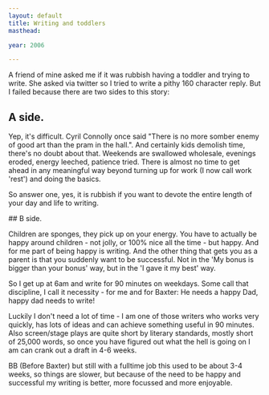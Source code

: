 ```yaml
---
layout: default
title: Writing and toddlers
masthead:  

year: 2006

---
```


A friend of mine asked me if it was rubbish having a toddler and trying to write. She asked via twitter so I tried to write a pithy 160 character reply. But I failed because there are two sides to this story:

## A side.

<p>Yep, it's difficult. Cyril Connolly once said "There is no more somber enemy of good art than the pram in the hall.". And certainly kids demolish time, there's no doubt about that. Weekends are swallowed wholesale, evenings eroded, energy leeched, patience tried. There is almost no time to get ahead in any meaningful way beyond turning up for work (I now call work 'rest') and doing the basics.</p>
<p>So answer one, yes, it is rubbish if you want to devote the entire length of your day and life to writing. </p>
## B side.
<p>Children are sponges, they pick up on your energy. You have to actually be happy around children - not jolly, or 100% nice all the time - but happy. And for me part of being happy is writing. And the other thing that gets you as a parent is that you suddenly want to be successful. Not in the 'My bonus is bigger than your bonus' way, but in the 'I gave it my best' way. </p>
<p>So I get up at 6am and write for 90 minutes on weekdays. Some call that discipline, I call it necessity - for me and for Baxter: He needs a happy Dad, happy dad needs to write!</p>
<p>Luckily I don't need a lot of time - I am one of those writers who works very quickly, has lots of ideas and can achieve something useful in 90 minutes. Also screen/stage plays are quite short by literary standards, mostly short of 25,000 words, so once you have figured out what the hell is going on I am can crank out a draft in 4-6 weeks. </p>
<p>BB (Before Baxter) but still with a fulltime job this used to be about 3-4 weeks, so things are slower, but because of the need to be happy and successful my writing is better, more focussed and more enjoyable.</p>
